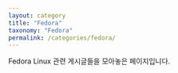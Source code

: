 ```yaml
---
layout: category
title: "Fedora"
taxonomy: "Fedora"
permalink: /categories/fedora/
---
```


Fedora Linux 관련 게시글들을 모아놓은 페이지입니다.